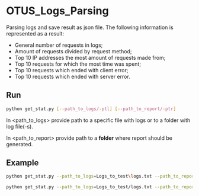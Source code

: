 # OTUS_Logs_Parsing
Parsing logs and save result as json file.
The following information is represented as a result:
- General number of requests in logs;
- Amount of requests divided by request method;
- Top 10 IP addresses the most amount of requests made from;
- Top 10 requests for which the most time was spent;
- Top 10 requests which ended with client error;
- Top 10 requests which ended with server error.

## Run
```bash
python get_stat.py [--path_to_logs/-ptl] [--path_to_report/-ptr]
```
In <path_to_logs> provide path to a specific file with logs or to a folder with log file(-s).

In <path_to_report> provide path to a **folder** where report should be generated.

## Example
```bash
python get_stat.py --path_to_logs=Logs_to_test\logs.txt --path_to_report=Logs_to_test\ $ Windows

python get_stat.py --path_to_logs=Logs_to_test/logs.txt --path_to_report=Logs_to_test/ $ Linux
```